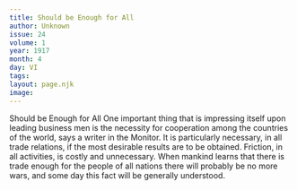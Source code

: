 ```yaml
---
title: Should be Enough for All
author: Unknown
issue: 24
volume: 1
year: 1917
month: 4
day: VI
tags:
layout: page.njk
image:
---
```

Should be Enough for All   One important thing that is impressing itself upon leading business men is the necessity for cooperation among the countries of the world, says a writer in the Monitor.   It is particularly necessary, in all trade relations, if the most desirable results are to be obtained. Friction, in all activities, is costly and unnecessary. When mankind learns that there is trade enough for the people of all nations there will probably be no more wars, and some day this fact will be   generally understood.   

